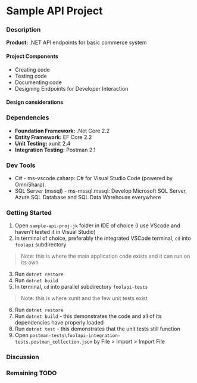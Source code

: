# Sample API Project


### Description
**Product:** .NET API endpoints for basic commerce system

#### Project Components
* Creating code
* Testing code
* Documenting code
* Designing Endpoints for Developer Interaction

#### Design considerations


### Dependencies
- **Foundation Framework:** .Net Core 2.2
- **Entity Framework:** EF Core 2.2
- **Unit Testing:** xunit 2.4
- **Integration Testing:** Postman 2.1

### Dev Tools
  - C# - ms-vscode.csharp: C# for Visual Studio Code (powered by OmniSharp).
  - SQL Server (mssql) - ms-mssql.mssql: Develop Microsoft SQL Server, Azure SQL Database and SQL Data Warehouse everywhere
  
### Getting Started

1. Open `sample-api-proj-jk` folder in IDE of choice (I use VScode and haven't tested it in Visual Studio)
2. In terminal of choice, preferably the integrated VSCode terminal, `cd` into `foolapi` subdirectory
 > Note: this is where the main application code exists and it can run on its own 
3. Run `dotnet restore`
4. Run `dotnet build`
5. In terminal, `cd` into parallel subdirectory `foolapi-tests`
 > Note: this is where xunit and the few unit tests exist
6. Run `dotnet restore`
7. Run `dotnet build` - this demonstrates the code and all of its dependencies have properly loaded
8. Run `dotnet test` - this demonstrates that the unit tests still function
9. Open `postman-tests\foolapi-integration-tests.postman_collection.json` by File > Import > Import File

### Discussion



### Remaining TODO
